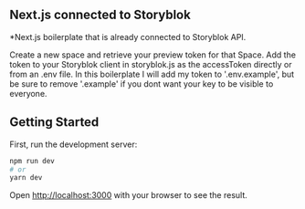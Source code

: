 ## Next.js connected to Storyblok

*Next.js boilerplate that is already connected to Storyblok API.

Create a new space and retrieve your preview token for that Space. Add the token to your Storyblok client in storyblok.js as the accessToken directly or from an .env file. In this boilerplate I will add my token to '.env.example', but be sure to remove '.example' if you dont want your key to be visible to everyone.

## Getting Started

First, run the development server:

```bash
npm run dev
# or
yarn dev
```

Open [http://localhost:3000](http://localhost:3000) with your browser to see the result.
